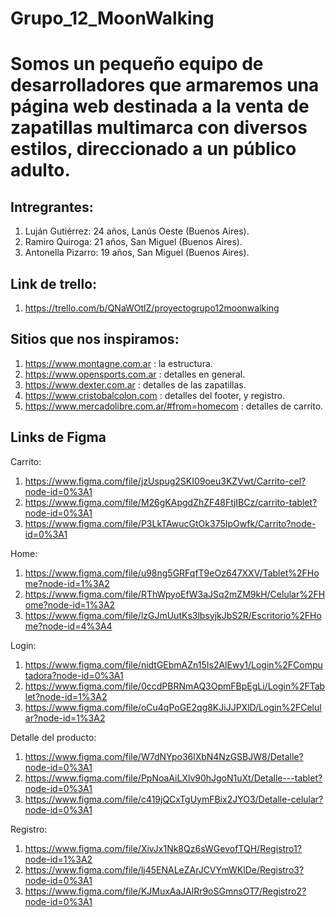 # Grupo_12_MoonWalking

# Somos un pequeño equipo de desarrolladores que armaremos una página web destinada a la venta de zapatillas multimarca con diversos estilos, direccionado a un público adulto.

## Intregrantes:
1. Luján Gutiérrez: 24 años, Lanús Oeste (Buenos Aires).
2. Ramiro Quiroga: 21 años, San Miguel (Buenos Aires).
3. Antonella Pizarro: 19 años, San Miguel (Buenos Aires).

## Link de trello:
1. https://trello.com/b/QNaWOtlZ/proyectogrupo12moonwalking

## Sitios que nos inspiramos:
1. https://www.montagne.com.ar : la estructura.
2. https://www.opensports.com.ar : detalles en general.
3. https://www.dexter.com.ar : detalles de las zapatillas.
4. https://www.cristobalcolon.com : detalles del footer, y registro.
5. https://www.mercadolibre.com.ar/#from=homecom : detalles de carrito.

## Links de Figma
Carrito:
1. https://www.figma.com/file/jzUspug2SKI09oeu3KZVwt/Carrito-cel?node-id=0%3A1
2. https://www.figma.com/file/M26gKApgdZhZF48FtjIBCz/carrito-tablet?node-id=0%3A1
3. https://www.figma.com/file/P3LkTAwucGtOk375IpOwfk/Carrito?node-id=0%3A1

Home:
1. https://www.figma.com/file/u98ng5GRFqfT9eOz647XXV/Tablet%2FHome?node-id=1%3A2
2. https://www.figma.com/file/RThWpyoEfW3aJSq2mZM9kH/Celular%2FHome?node-id=1%3A2
3. https://www.figma.com/file/lzGJmUutKs3lbsyjkJbS2R/Escritorio%2FHome?node-id=4%3A4

Login:
1. https://www.figma.com/file/nidtGEbmAZn15Is2AlEwy1/Login%2FComputadora?node-id=0%3A1
2. https://www.figma.com/file/0ccdPBRNmAQ3OpmFBpEgLi/Login%2FTablet?node-id=1%3A2
3. https://www.figma.com/file/oCu4qPoGE2qg8KJiJJPXlD/Login%2FCelular?node-id=1%3A2

Detalle del producto:
1. https://www.figma.com/file/W7dNYpo36lXbN4NzGSBJW8/Detalle?node-id=0%3A1
2. https://www.figma.com/file/PpNoaAiLXlv90hJgoN1uXt/Detalle---tablet?node-id=0%3A1
3. https://www.figma.com/file/c419jQCxTgUymFBix2JYO3/Detalle-celular?node-id=0%3A1

Registro:
1. https://www.figma.com/file/XivJx1Nk8Qz6sWGevofTQH/Registro1?node-id=1%3A2
2. https://www.figma.com/file/lj45ENALeZArJCVYmWKlDe/Registro3?node-id=0%3A1
3. https://www.figma.com/file/KJMuxAaJAlRr9oSGmnsOT7/Registro2?node-id=0%3A1